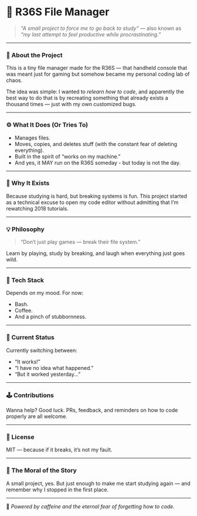 # 📁 R36S File Manager

> *"A small project to force me to go back to study"*
> — also known as *“my last attempt to feel productive while procrastinating.”*

---

### 🧠 About the Project

This is a tiny file manager made for the R36S — that handheld console that was meant just for gaming but somehow became my personal coding lab of chaos.

The idea was simple: I wanted to *relearn how to code*, and apparently the best way to do that is by recreating something that already exists a thousand times — just with my own customized bugs.

---

### ⚙️ What It Does (Or Tries To)

* Manages files.
* Moves, copies, and deletes stuff (with the constant fear of deleting everything).
* Built in the spirit of “works on my machine.”
* And yes, it MAY run on the R36S someday - but today is not the day.

---

### 🧩 Why It Exists

Because studying is hard, but breaking systems is fun.
This project started as a technical excuse to open my code editor without admitting that I’m rewatching 2018 tutorials.

---

### 💡 Philosophy

> “Don’t just play games — break their file system.”

Learn by playing, study by breaking, and laugh when everything just goes wild.

---

### 🧰 Tech Stack

Depends on my mood. For now:

* Bash.
* Coffee.
* And a pinch of stubbornness.

---

### 🚧 Current Status

Currently switching between:

* “It works!”
* “I have no idea what happened.”
* “But it worked yesterday...”

---

### 🕹️ Contributions

Wanna help? Good luck.
PRs, feedback, and reminders on how to code properly are all welcome.

---

### 📜 License

MIT — because if it breaks, it’s not my fault.

---

### 🤘 The Moral of the Story

A small project, yes.
But just enough to make me start studying again — and remember why I stopped in the first place.

---

💾 *Powered by caffeine and the eternal fear of forgetting how to code.*
